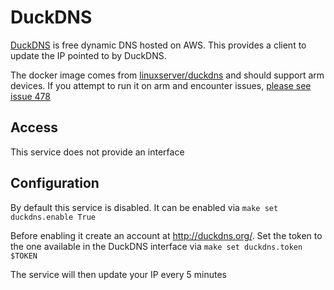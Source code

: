 # DuckDNS

[DuckDNS](http://duckdns.org/) is free dynamic DNS hosted on AWS. This provides a client to update the IP pointed to by DuckDNS.

The docker image comes from [linuxserver/duckdns](https://hub.docker.com/r/linuxserver/duckdns) and should support arm devices.
If you attempt to run it on arm and encounter issues,
[please see issue 478](https://github.com/VivumLaboratory/VivumLab/-/issues/478)

## Access

This service does not provide an interface

## Configuration

By default this service is disabled. It can be enabled via ```make set duckdns.enable True```

Before enabling it create an account at http://duckdns.org/.
Set the token to the one available in the DuckDNS interface via ```make set duckdns.token $TOKEN```

The service will then update your IP every 5 minutes
